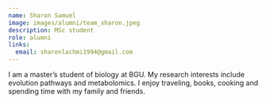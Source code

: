```yaml
---
name: Sharon Samuel
image: images/alumni/team_sharon.jpeg
description: MSc student
role: alumni
links:
  email: sharonlachmi1994@gmail.com
---
```


I am a master’s student of biology at BGU. My research interests include evolution pathways and metabolomics. I enjoy traveling, books, cooking and spending time with my family and friends.

